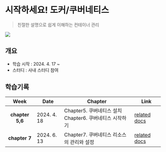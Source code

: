 # 시작하세요! 도커/쿠버네티스
> 친절한 설명으로 쉽게 이해하는 컨테이너 관리

![](https://image.yes24.com/goods/84927385/XL)

## 개요
- 학습 시작 : 2024. 4. 17 ~
- 스터디 : 사내 스터디 참여

## 학습기록
|      Week       | Date        | Chapter                                    | Link                                                                             |
| :-------------: | ----------- | ------------------------------------------ | -------------------------------------------------------------------------------- |
| **chapter 5,6** | 2024. 4. 18 | Chapter5. 쿠버네티스 설치<br>Chapter6. 쿠버네티스 시작하기 | [related docs](☁️-Kubernetes/getting-started-with-docker-kubernetes/week1.md)    |
|  **chapter 7**  | 2024. 6. 13 | Chapter7. 쿠버네티스 리소스의 관리와 설정                | [related docs](☁️-Kubernetes/getting-started-with-docker-kubernetes/chapter7.md) |
